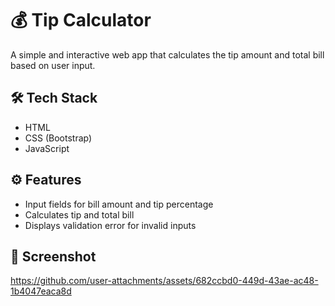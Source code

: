# 💰 Tip Calculator

A simple and interactive web app that calculates the tip amount and total bill based on user input.

## 🛠️ Tech Stack

- HTML  
- CSS (Bootstrap)  
- JavaScript  

## ⚙️ Features

- Input fields for bill amount and tip percentage  
- Calculates tip and total bill  
- Displays validation error for invalid inputs  

## 📸 Screenshot

https://github.com/user-attachments/assets/682ccbd0-449d-43ae-ac48-1b4047eaca8d

